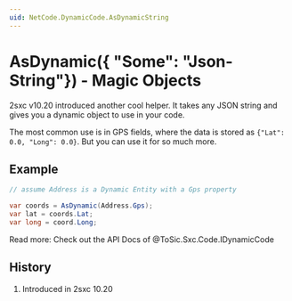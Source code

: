 ```yaml
---
uid: NetCode.DynamicCode.AsDynamicString
---
```

# AsDynamic({ "Some": "Json-String"}) - Magic Objects

2sxc v10.20 introduced another cool helper. It takes any JSON string and gives you a dynamic object to use in your code. 

The most common use is in GPS fields, where the data is stored as `{"Lat": 0.0, "Long": 0.0}`. But you can use it for so much more. 

## Example

```c#
// assume Address is a Dynamic Entity with a Gps property

var coords = AsDynamic(Address.Gps);
var lat = coords.Lat;
var long = coord.Long;

```

Read more: Check out the API Docs of @ToSic.Sxc.Code.IDynamicCode


## History

1. Introduced in 2sxc 10.20
